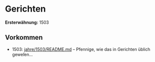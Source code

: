 # Gerichten

**Ersterwähnung:** 1503

## Vorkommen
- 1503: [jahre/1503/README.md](../jahre/1503/README.md) – Pfennige, wie das in Gerichten üblich
geweſen...
